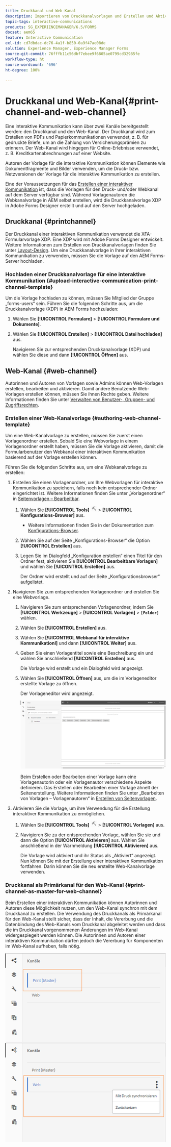 ```yaml
---
title: Druckkanal und Web-Kanal
description: Importieren von Druckkanalvorlagen und Erstellen und Aktivieren von Web-Kanalvorlagen
topic-tags: interactive-communications
products: SG_EXPERIENCEMANAGER/6.5/FORMS
docset: aem65
feature: Interactive Communication
exl-id: cd7dbdac-dc76-4a1f-b850-0a9f47ae08de
solution: Experience Manager, Experience Manager Forms
source-git-commit: 76fffb11c56dbf7ebee9f6805ae0799cd32985fe
workflow-type: ht
source-wordcount: '696'
ht-degree: 100%

---
```


# Druckkanal und Web-Kanal{#print-channel-and-web-channel}

Eine interaktive Kommunikation kann über zwei Kanäle bereitgestellt werden: den Druckkanal und den Web-Kanal. Der Druckkanal wird zum Erstellen von PDFs und Papierkommunikationen verwendet, z. B. für gedruckte Briefe, um an die Zahlung von Versicherungsprämien zu erinnern. Der Web-Kanal wird hingegen für Online-Erlebnisse verwendet, z. B. Kreditkartenabrechnungen auf einer Website.

Autoren der Vorlage für die interaktive Kommunikation können Elemente wie Dokumentfragmente und Bilder verwenden, um die Druck- bzw. Netzversionen der Vorlage für die interaktive Kommunikation zu erstellen.

Eine der Voraussetzungen für das [Erstellen einer interaktiver Kommunikation](../../forms/using/create-interactive-communication.md) ist, dass die Vorlagen für den Druck- und/oder Webkanal auf dem Server verfügbar sind. Während Vorlagenautoren die Webkanalvorlage in AEM selbst erstellen, wird die Druckkanalvorlage XDP in Adobe Forms Designer erstellt und auf den Server hochgeladen.

## Druckkanal {#printchannel}

Der Druckkanal einer interaktiven Kommunikation verwendet die XFA-Formularvorlage XDP. Eine XDP wird mit Adobe Forms Designer entwickelt. Weitere Informationen zum Erstellen von Druckkanalvorlagen finden Sie unter [Layout-Design](../../forms/using/layout-design-details.md). Um eine Druckkanalvorlage in Ihrer interaktiven Kommunikation zu verwenden, müssen Sie die Vorlage auf den AEM Forms-Server hochladen.

### Hochladen einer Druckkanalvorlage für eine interaktive Kommunikation {#upload-interactive-communication-print-channel-template}

Um die Vorlage hochladen zu können, müssen Sie Mitglied der Gruppe „forms-users“ sein. Führen Sie die folgenden Schritte aus, um die Druckkanalvorlage (XDP) in AEM Forms hochzuladen:

1. Wählen Sie **[!UICONTROL Formulare]** > **[!UICONTROL Formulare und Dokumente]**.

1. Wählen Sie **[!UICONTROL Erstellen]** > **[!UICONTROL Datei hochladen]** aus.

   Navigieren Sie zur entsprechenden Druckkanalvorlage (XDP) und wählen Sie diese und dann **[!UICONTROL Öffnen]** aus.

## Web-Kanal {#web-channel}

Autorinnen und Autoren von Vorlagen sowie Admins können Web-Vorlagen erstellen, bearbeiten und aktivieren. Damit andere Benutzende Web-Vorlagen erstellen können, müssen Sie ihnen Rechte geben. Weitere Informationen finden Sie unter [Verwalten von Benutzer-, Gruppen- und Zugriffsrechten](/help/sites-administering/user-group-ac-admin.md).

### Erstellen einer Web-Kanalvorlage {#authoring-web-channel-template}

Um eine Web-Kanalvorlage zu erstellen, müssen Sie zuerst einen Vorlagenordner erstellen. Sobald Sie eine Webvorlage in einem Vorlagenordner erstellt haben, müssen Sie die Vorlage aktivieren, damit die Formularbenutzer den Webkanal einer interaktiven Kommunikation basierend auf der Vorlage erstellen können.

Führen Sie die folgenden Schritte aus, um eine Webkanalvorlage zu erstellen:

1. Erstellen Sie einen Vorlagenordner, um Ihre Webvorlagen für interaktive Kommunikation zu speichern, falls noch kein entsprechender Ordner eingerichtet ist. Weitere Informationen finden Sie unter „Vorlagenordner“ in [Seitenvorlagen – Bearbeitbar](/help/sites-developing/page-templates-editable.md).

   1. Wählen Sie **[!UICONTROL Tools]** ![Tools](assets/tools.png) > **[!UICONTROL Konfigurations-Browser]** aus.
      * Weitere Informationen finden Sie in der Dokumentation zum [Konfigurations-Browser](/help/sites-administering/configurations.md).
   1. Wählen Sie auf der Seite „Konfigurations-Browser“ die Option **[!UICONTROL Erstellen]** aus.
   1. Legen Sie im Dialogfeld „Konfiguration erstellen“ einen Titel für den Ordner fest, aktivieren Sie **[!UICONTROL Bearbeitbare Vorlagen]** und wählen Sie **[!UICONTROL Erstellen]** aus.

      Der Ordner wird erstellt und auf der Seite „Konfigurationsbrowser“ aufgelistet.

1. Navigieren Sie zum entsprechenden Vorlagenordner und erstellen Sie eine Webvorlage.

   1. Navigieren Sie zum entsprechenden Vorlagenordner, indem Sie **[!UICONTROL Werkzeuge]** > **[!UICONTROL Vorlagen]** > **`[Folder]`** wählen.
   1. Wählen Sie **[!UICONTROL Erstellen]** aus.
   1. Wählen Sie **[!UICONTROL Webkanal für interaktive Kommunikationl]** und dann **[!UICONTROL Weiter]** aus.
   1. Geben Sie einen Vorlagentitel sowie eine Beschreibung ein und wählen Sie anschließend **[!UICONTROL Erstellen]** aus.

      Die Vorlage wird erstellt und ein Dialogfeld wird angezeigt.

   1. Wählen Sie **[!UICONTROL Öffnen]** aus, um die im Vorlageneditor erstellte Vorlage zu öffnen.

      Der Vorlageneditor wird angezeigt.

      ![webchanneltemplate](assets/webchanneltemplate.png)

      Beim Erstellen oder Bearbeiten einer Vorlage kann eine Vorlagenautorin oder ein Vorlagenautor verschiedene Aspekte definieren. Das Erstellen oder Bearbeiten einer Vorlage ähnelt der Seitenerstellung. Weitere Informationen finden Sie unter „Bearbeiten von Vorlagen – Vorlagenautoren“ in [Erstellen von Seitenvorlagen](/help/sites-authoring/templates.md).

1. Aktivieren Sie die Vorlage, um ihre Verwendung für die Erstellung interaktiver Kommunikation zu ermöglichen.

   1. Wählen Sie **[!UICONTROL Tools]** ![Tools](assets/tools.png) > **[!UICONTROL Vorlagen]** aus.
   1. Navigieren Sie zu der entsprechenden Vorlage, wählen Sie sie und dann die Option **[!UICONTROL Aktivieren]** aus. Wählen Sie anschließend in der Warnmeldung **[!UICONTROL Aktivieren]** aus.

      Die Vorlage wird aktiviert und ihr Status als „Aktiviert“ angezeigt. Nun können Sie mit der Erstellung einer interaktiven Kommunikation fortfahren. Darin können Sie die neu erstellte Web-Kanalvorlage verwenden.

### Druckkanal als Primärkanal für den Web-Kanal {#print-channel-as-master-for-web-channel}

Beim Erstellen einer interaktiven Kommunikation können Autorinnen und Autoren diese Möglichkeit nutzen, um den Web-Kanal synchron mit dem Druckkanal zu erstellen. Die Verwendung des Druckkanals als Primärkanal für den Web-Kanal stellt sicher, dass der Inhalt, die Vererbung und die Datenbindung des Web-Kanals vom Druckkanal abgeleitet werden und dass die im Druckkanal vorgenommenen Änderungen im Web-Kanal widergespiegelt werden können. Die Autorinnen und Autoren einer interaktiven Kommunikation dürfen jedoch die Vererbung für Komponenten im Web-Kanal aufheben, falls nötig.

![Druckkanal als Master](assets/create_ic_print_master_new.png) ![Webkanal mit Druckkanal als Master](assets/create_ic_print_master_web_new.png)
